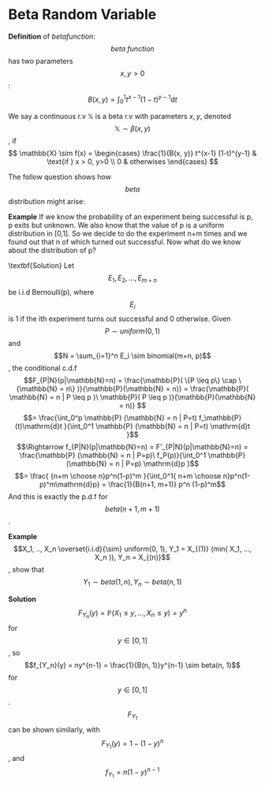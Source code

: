# Beta Random Variable

**Definition** of $beta function$: $$beta\ function$$ has two parameters $$x, y>0$$:
$$B(x, y) = \int_0^1 t^{x-1}(1-t)^{y-1}\mathrm{d}t$$ 

We say a continuous r.v $\mathbb{X}$ is a beta r.v with parameters $x, y$, denoted $$\mathbb{X} \sim \beta(x, y)$$, if
$$
 \mathbb{X} \sim f(x) =
  \begin{cases}
   \frac{1}{B(x, y)} t^{x-1} (1-t)^{y-1} & \text{if } x > 0, y>0 \\
   0       & otherwises
  \end{cases}
$$

The follow question shows how $$beta$$ distribution might arise:

**Example** If we know the probability of an experiment being successful is p, p exits but unknown. We also know that the value of p is a uniform distribution in [0,1]. So we decide to do the experiment n+m times and we found out that n of which turned out successful. Now what do we know about the distribution of p?

\textbf{Solution}
Let $$E_1, E_2, ..., E_{m+n}$$ be i.i.d Bernoulli(p), where $$E_i$$ is 1 if the ith experiment turns out successful and 0 otherwise. Given $$P \sim uniform(0, 1)$$ and $$N = \sum_{i=1}^n E_i \sim binomial(m+n, p)$$, the conditional c.d.f 
$$F_{P|N}(p|\mathbb{N}=n) = \frac{\mathbb{P}( \{P \leq p\} \cap \{\mathbb{N} = n\} )}{\mathbb{P}(\mathbb{N} = n)} = \frac{\mathbb{P}( \mathbb{N} = n | P \leq p )\  \mathbb{P}( P \leq p )}{\mathbb{P}(\mathbb{N} = n)} $$
$$= \frac{\int_0^p \mathbb{P} (\mathbb{N} = n | P=t) f_\mathbb{P}(t)\mathrm{d}t }{\int_0^1 \mathbb{P} (\mathbb{N} = n | P=t) \mathrm{d}t }$$
$$\Rightarrow f_{P|N}(p|\mathbb{N}=n) = F'_{P|N}(p|\mathbb{N}=n) =   \frac{\mathbb{P} (\mathbb{N} = n | P=p)\ f_P(p)}{\int_0^1 \mathbb{P} (\mathbb{N} = n | P=p) \mathrm{d}p }$$
$$= \frac{ {n+m \choose n}p^n(1-p)^m }{\int_0^1{ n+m \choose n}p^n(1-p)^m\mathrm{d}p} = \frac{1}{B(n+1, m+1)} p^n (1-p)^m$$
And this is exactly the p.d.f for $$beta(n+1, m+1)$$.

**Example** $$X_1, .., X_n \overset{i.i.d}{\sim} uniform(0, 1), Y_1 = X_{(1)} (min( X_1, ..., X_n )), Y_n = X_{(n)}$$, show that $$Y_1 \sim beta(1, n), Y_n \sim beta(n, 1)$$

**Solution**
$$F_{Y_n}(y) = \mathbb{P}(X_1 \leq y, ..., X_n \leq y) = y^n $$
for $$y \in [0, 1]$$, so $$f_{Y_n}(y) = ny^{n-1} = \frac{1}{B(n, 1)}y^{n-1} \sim beta(n, 1)$$ for $$y \in [0, 1]$$. $$F_{Y_1}$$ can be shown similarly, with $$F_{Y_1}(y) = 1-(1-y)^n$$, and $$f_{Y_1} = n(1-y)^{n-1}$$


